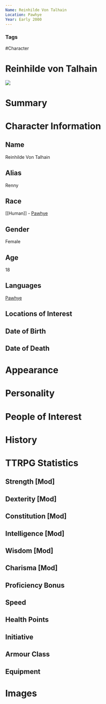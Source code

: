 ```yaml
---
Name: Reinhilde Von Talhain
Location: Pawhye
Year: Early 2000
---
```


### Tags
#Character

# Reinhilde von Talhain
![](de4lan0-49eb3ec6-0eb1-47b5-8314-feddb0b09cab.jpg)

# Summary


# Character Information

## Name
Reinhilde Von Talhain

## Alias
Renny

## Race
[[Human]] - [Pawhye](Pawhye)

## Gender
Female

## Age
18

## Languages
[Pawhye](Pawhye)

## Locations of Interest


## Date of Birth

## Date of Death

# Appearance

# Personality

# People of Interest

# History

# TTRPG Statistics
## Strength [Mod] 

## Dexterity [Mod] 

## Constitution [Mod] 

## Intelligence [Mod] 

## Wisdom [Mod] 

## Charisma [Mod] 

## Proficiency Bonus 

## Speed 

## Health Points 

## Initiative 

## Armour Class 

## Equipment

# Images

